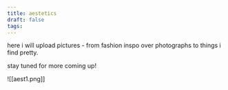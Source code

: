 ```yaml
---
title: aestetics
draft: false
tags:
---
```

here i will upload pictures - from fashion inspo over photographs to things i find pretty. 

stay tuned for more coming up!

![[aest1.png]]

